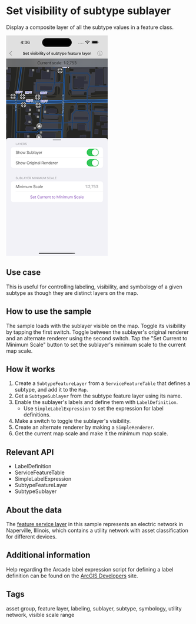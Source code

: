 # Set visibility of subtype sublayer

Display a composite layer of all the subtype values in a feature class.

![Image of Set visibility of subtype sublayer sample](set-visibility-of-subtype-sublayer.png)

## Use case

This is useful for controlling labeling, visibility, and symbology of a given subtype as though they are distinct layers on the map.

## How to use the sample

The sample loads with the sublayer visible on the map. Toggle its visibility by tapping the first switch. Toggle between the sublayer's original renderer and an alternate renderer using the second switch. Tap the
 "Set Current to Minimum Scale" button to set the sublayer's minimum scale to the current map scale.

## How it works

1. Create a `SubtypeFeatureLayer` from a `ServiceFeatureTable` that defines a subtype, and add it to the `Map`.
2. Get a `SubtypeSublayer` from the subtype feature layer using its name.
3. Enable the sublayer's labels and define them with `LabelDefinition`.
    * Use `SimpleLabelExpression` to set the expression for label definitions.
4. Make a switch to toggle the sublayer's visibility.
5. Create an alternate renderer by making a `SimpleRenderer`.
6. Get the current map scale and make it the minimum map scale.

## Relevant API

* LabelDefinition
* ServiceFeatureTable
* SimpleLabelExpression
* SubtypeFeatureLayer
* SubtypeSublayer

## About the data

The [feature service layer](https://sampleserver7.arcgisonline.com/server/rest/services/UtilityNetwork/NapervilleElectric/FeatureServer/0) in this sample represents an electric network in Naperville, Illinois, which contains a utility network with asset classification for different devices.

## Additional information

Help regarding the Arcade label expression script for defining a label definition can be found on the [ArcGIS Developers](https://developers.arcgis.com/arcade/) site.

## Tags

asset group, feature layer, labeling, sublayer, subtype, symbology, utility network, visible scale range
